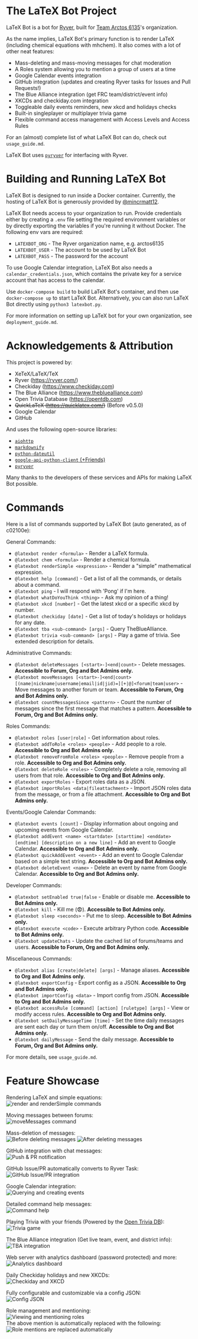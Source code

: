 # The LaTeX Bot Project

LaTeX Bot is a bot for [Ryver](https://ryver.com/), built for [Team Arctos 6135](https://www.arctos6135.com/)'s organization.

As the name implies, LaTeX Bot's primary function is to render LaTeX (including chemical equations with mhchem).
It also comes with a lot of other neat features:
- Mass-deleting and mass-moving messages for chat moderation
- A Roles system allowing you to mention a group of users at a time
- Google Calendar events integration
- GitHub integration (updates and creating Ryver tasks for Issues and Pull Requests!)
- The Blue Alliance integration (get FRC team/district/event info)
- XKCDs and checkiday.com integration
- Toggleable daily events reminders, new xkcd and holidays checks
- Built-in singleplayer or multiplayer trivia game
- Flexible command access management with Access Levels and Access Rules

For an (almost) complete list of what LaTeX Bot can do, check out `usage_guide.md`.

LaTeX Bot uses [`pyryver`](https://github.com/tylertian123/pyryver) for interfacing with Ryver.

# Building and Running LaTeX Bot

LaTeX Bot is designed to run inside a Docker container. Currently, the hosting of LaTeX Bot is generously provided by [@mincrmatt12](https://github.com/mincrmatt12). 

LaTeX Bot needs access to your organization to run. 
Provide credentials either by creating a `.env` file setting the required environment variables or by directly exporting the variables if you're running it without Docker.
The following env vars are required:
- `LATEXBOT_ORG` - The Ryver organization name, e.g. arctos6135
- `LATEXBOT_USER` - The account to be used by LaTeX Bot
- `LATEXBOT_PASS` - The password for the account

To use Google Calendar integration, LaTeX Bot also needs a `calendar_credentials.json`, which contains the private key for a service account that has access to the calendar.

Use `docker-compose build` to build LaTeX Bot's container, and then use `docker-compose up` to start LaTeX Bot. 
Alternatively, you can also run LaTeX Bot directly using `python3 latexbot.py`.

For more information on setting up LaTeX bot for your own organization, see `deployment_guide.md`.

# Acknowledgements & Attribution
This project is powered by:
- XeTeX/LaTeX/TeX
- Ryver (https://ryver.com/)
- Checkiday (https://www.checkiday.com)
- The Blue Alliance (https://www.thebluealliance.com)
- Open Trivia Database (https://opentdb.com)
- ~~QuickLaTeX (https://quicklatex.com/)~~ (Before v0.5.0)
- Google Calendar
- GitHub

And uses the following open-source libraries:
- [`aiohttp`](https://pypi.org/project/aiohttp/)
- [`markdownify`](https://pypi.org/project/markdownify/)
- [`python-dateutil`](https://pypi.org/project/python-dateutil/)
- [`google-api-python-client` (+Friends)](https://pypi.org/project/google-api-python-client/)
- [`pyryver`](https://pypi.org/project/pyryver/)

Many thanks to the developers of these services and APIs for making LaTeX Bot possible.

# Commands
Here is a list of commands supported by LaTeX Bot (auto generated, as of c02100e):

General Commands:
  - `@latexbot render <formula>` - Render a LaTeX formula. 
  - `@latexbot chem <formula>` - Render a chemical formula. 
  - `@latexbot renderSimple <expression>` - Render a "simple" mathematical expression. 
  - `@latexbot help [command]` - Get a list of all the commands, or details about a command. 
  - `@latexbot ping` - I will respond with 'Pong' if I'm here. 
  - `@latexbot whatDoYouThink <thing>` - Ask my opinion of a thing! 
  - `@latexbot xkcd [number]` - Get the latest xkcd or a specific xkcd by number. 
  - `@latexbot checkiday [date]` - Get a list of today's holidays or holidays for any date. 
  - `@latexbot tba <sub-command> [args]` - Query TheBlueAlliance. 
  - `@latexbot trivia <sub-command> [args]` - Play a game of trivia. See extended description for details. 

Administrative Commands:
  - `@latexbot deleteMessages [<start>-]<end|count>` - Delete messages. **Accessible to Forum, Org and Bot Admins only.**
  - `@latexbot moveMessages [<start>-]<end|count> [(name|nickname|username|email|id|jid)=][+|@]<forum|team|user>` - Move messages to another forum or team. **Accessible to Forum, Org and Bot Admins only.**
  - `@latexbot countMessagesSince <pattern>` - Count the number of messages since the first message that matches a pattern. **Accessible to Forum, Org and Bot Admins only.**

Roles Commands:
  - `@latexbot roles [user|role]` - Get information about roles. 
  - `@latexbot addToRole <roles> <people>` - Add people to a role. **Accessible to Org and Bot Admins only.**
  - `@latexbot removeFromRole <roles> <people>` - Remove people from a role. **Accessible to Org and Bot Admins only.**
  - `@latexbot deleteRole <roles>` - Completely delete a role, removing all users from that role. **Accessible to Org and Bot Admins only.**
  - `@latexbot exportRoles` - Export roles data as a JSON. 
  - `@latexbot importRoles <data|fileattachment>` - Import JSON roles data from the message, or from a file attachment. **Accessible to Org and Bot Admins only.**

Events/Google Calendar Commands:
  - `@latexbot events [count]` - Display information about ongoing and upcoming events from Google Calendar. 
  - `@latexbot addEvent <name> <startdate> [starttime] <enddate> [endtime] [description on a new line]` - Add an event to Google Calendar. **Accessible to Org and Bot Admins only.**
  - `@latexbot quickAddEvent <event>` - Add an event to Google Calendar based on a simple text string. **Accessible to Org and Bot Admins only.**
  - `@latexbot deleteEvent <name>` - Delete an event by name from Google Calendar. **Accessible to Org and Bot Admins only.**

Developer Commands:
  - `@latexbot setEnabled true|false` - Enable or disable me. **Accessible to Bot Admins only.**
  - `@latexbot kill` - Kill me (:fearful:). **Accessible to Bot Admins only.**
  - `@latexbot sleep <seconds>` - Put me to sleep. **Accessible to Bot Admins only.**
  - `@latexbot execute <code>` - Execute arbitrary Python code. **Accessible to Bot Admins only.**
  - `@latexbot updateChats` - Update the cached list of forums/teams and users. **Accessible to Forum, Org and Bot Admins only.**

Miscellaneous Commands:
  - `@latexbot alias [create|delete] [args]` - Manage aliases. **Accessible to Org and Bot Admins only.**
  - `@latexbot exportConfig` - Export config as a JSON. **Accessible to Org and Bot Admins only.**
  - `@latexbot importConfig <data>` - Import config from JSON. **Accessible to Org and Bot Admins only.**
  - `@latexbot accessRule [command] [action] [ruletype] [args]` - View or modify access rules. **Accessible to Org and Bot Admins only.**
  - `@latexbot setDailyMessageTime [time]` - Set the time daily messages are sent each day or turn them on/off. **Accessible to Org and Bot Admins only.**
  - `@latexbot dailyMessage` - Send the daily message. **Accessible to Forum, Org and Bot Admins only.**


For more details, see `usage_guide.md`.

# Feature Showcase
Rendering LaTeX and simple equations:  
![`render` and `renderSimple` commands](https://user-images.githubusercontent.com/32781310/92654019-329b4a00-f2bd-11ea-92f3-5365f0a5ade7.png)

Moving messages between forums:  
![`moveMessages` command](https://user-images.githubusercontent.com/32781310/92656127-7fcceb00-f2c0-11ea-9e4c-1f3d4d8e2dc3.png)

Mass-deletion of messages:  
![Before deleting messages](https://user-images.githubusercontent.com/32781310/92657715-49449f80-f2c3-11ea-9eee-2454df4a9d28.png)
![After deleting messages](https://user-images.githubusercontent.com/32781310/92657775-61b4ba00-f2c3-11ea-8033-65b93eec6480.png)

GitHub integration with chat messages:  
![Push & PR notification](https://user-images.githubusercontent.com/32781310/92654629-19df6400-f2be-11ea-9fb7-f53f92c8baf6.png)

GitHub Issue/PR automatically converts to Ryver Task:  
![GitHub Issue/PR integration](https://user-images.githubusercontent.com/32781310/92654722-41cec780-f2be-11ea-805a-78254b6e8ef2.png)

Google Calendar integration:  
![Querying and creating events](https://user-images.githubusercontent.com/32781310/92655233-11d3f400-f2bf-11ea-988b-6f49d38089fb.png)

Detailed command help messages:  
![Command help](https://user-images.githubusercontent.com/32781310/92657926-a6d8ec00-f2c3-11ea-9258-37b31f480b6f.png)

Playing Trivia with your friends (Powered by the [Open Trivia DB](https://opentdb.com/)):  
![Trivia game](https://user-images.githubusercontent.com/32781310/92655442-6e371380-f2bf-11ea-898b-e18b18b0814b.png)

The Blue Alliance integration (Get live team, event, and district info):  
![TBA integration](https://user-images.githubusercontent.com/32781310/92655595-afc7be80-f2bf-11ea-89bc-0b4f7841dd5b.png)

Web server with analytics dashboard (password protected) and more:  
![Analytics dashboard](https://user-images.githubusercontent.com/32781310/92655927-2664bc00-f2c0-11ea-8194-b8b3088d9448.png)

Daily Checkiday holidays and new XKCDs:  
![Checkiday and XKCD](https://user-images.githubusercontent.com/32781310/92656281-c3275980-f2c0-11ea-8f9e-faa45c107e07.png)

Fully configurable and customizable via a config JSON:  
![Config JSON](https://user-images.githubusercontent.com/32781310/92656742-9162c280-f2c1-11ea-952a-00b0536d60e8.png)

Role management and mentioning:  
![Viewing and mentioning roles](https://user-images.githubusercontent.com/32781310/92657351-ad1a9880-f2c2-11ea-8a27-95c8a3266516.png)  
The above mention is automatically replaced with the following:  
![Role mentions are replaced automatically](https://user-images.githubusercontent.com/32781310/92657418-ca4f6700-f2c2-11ea-9c1e-3729bd6b1495.png)
